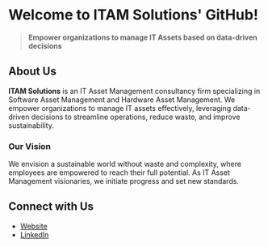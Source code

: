 # Welcome to ITAM Solutions' GitHub!

> **Empower organizations to manage IT Assets based on data-driven decisions**

## About Us

**ITAM Solutions** is an IT Asset Management consultancy firm specializing in Software Asset Management and Hardware Asset Management. We empower organizations to manage IT assets effectively, leveraging data-driven decisions to streamline operations, reduce waste, and improve sustainability.

### Our Vision

We envision a sustainable world without waste and complexity, where employees are empowered to reach their full potential. As IT Asset Management visionaries, we initiate progress and set new standards.

## Connect with Us

- [Website](https://itamsolutions.nl/)
- [LinkedIn](https://www.linkedin.com/company/itam-solutions/)
